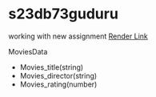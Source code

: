 # s23db73guduru
working with new assignment
[Render Link](https://s23db73guduru.onrender.com)

MoviesData
- Movies_title(string)
- Movies_director(string)
- Movies_rating(number)